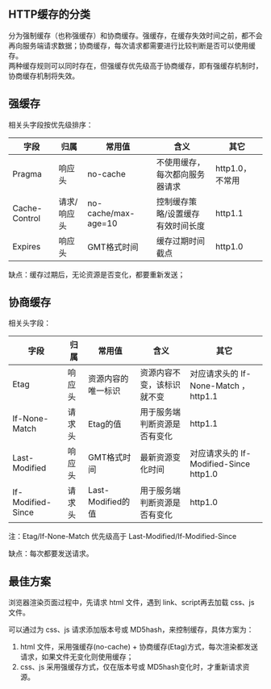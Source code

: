 ## HTTP缓存的分类

分为强制缓存（也称强缓存）和协商缓存。强缓存，在缓存失效时间之前，都不会再向服务端请求数据；协商缓存，每次请求都需要进行比较判断是否可以使用缓存。    
两种缓存规则可以同时存在，但强缓存优先级高于协商缓存，即有强缓存机制时，协商缓存机制将失效。

## 强缓存

相关头字段按优先级排序：

| 字段 | 归属 | 常用值 | 含义 | 其它
|--------|--------|--------|--------|--------
| Pragma | 响应头 | no-cache | 不使用缓存，每次都向服务器请求 | http1.0，不常用 
| Cache-Control | 请求/响应头 | no-cache/max-age=10 | 控制缓存策略/设置缓存有效时间长度 | http1.1 
| Expires | 响应头 | GMT格式时间 | 缓存过期时间截点 | http1.0

缺点：缓存过期后，无论资源是否变化，都要重新发送；

## 协商缓存

相关头字段：

| 字段 | 归属 | 常用值 | 含义 | 其它
|--------|--------|--------|--------|--------
| Etag | 响应头 | 资源内容的唯一标识 | 资源内容不变，该标识就不变 | 对应请求头的 If-None-Match ，http1.1
| If-None-Match | 请求头 | Etag的值 | 用于服务端判断资源是否有变化 |  http1.1
| Last-Modified | 响应头 | GMT格式时间 | 最新资源变化时间 | 对应请求头的 If-Modified-Since  http1.0
| If-Modified-Since | 请求头 | Last-Modified的值 | 用于服务端判断资源是否有变化 | http1.0

注：Etag/If-None-Match 优先级高于 Last-Modified/If-Modified-Since

缺点：每次都要发送请求。

## 最佳方案

浏览器渲染页面过程中，先请求 html 文件，遇到 link、script再去加载 css、js 文件。

可以通过为 css、js 请求添加版本号或 MD5hash，来控制缓存，具体方案为：   
1. html 文件，采用强缓存(no-cache) + 协商缓存(Etag)方式，每次渲染都发送请求，如果文件无变化则使用缓存；
2. css、js 采用强缓存方式，仅在版本号或 MD5hash变化时，才重新请求资源。